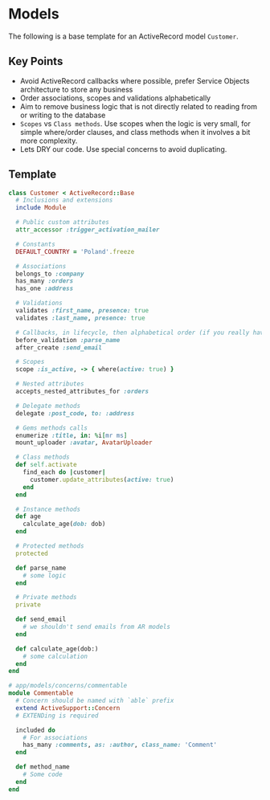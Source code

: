 # Models

The following is a base template for an ActiveRecord model `Customer`.

## Key Points

* Avoid ActiveRecord callbacks where possible, prefer Service Objects architecture to store any business
* Order associations, scopes and validations alphabetically
* Aim to remove business logic that is not directly related to reading from or writing to the database
* `Scopes` vs `Class methods`. Use scopes when the logic is very small, for simple where/order clauses,
    and class methods when it involves a bit more complexity.
* Lets DRY our code. Use special concerns to avoid duplicating.

## Template

```ruby
class Customer < ActiveRecord::Base
  # Inclusions and extensions
  include Module

  # Public custom attributes
  attr_accessor :trigger_activation_mailer

  # Constants
  DEFAULT_COUNTRY = 'Poland'.freeze

  # Associations
  belongs_to :company
  has_many :orders
  has_one :address

  # Validations
  validates :first_name, presence: true
  validates :last_name, presence: true

  # Callbacks, in lifecycle, then alphabetical order (if you really have to)
  before_validation :parse_name
  after_create :send_email

  # Scopes
  scope :is_active, -> { where(active: true) }

  # Nested attributes
  accepts_nested_attributes_for :orders

  # Delegate methods
  delegate :post_code, to: :address

  # Gems methods calls
  enumerize :title, in: %i[mr ms]
  mount_uploader :avatar, AvatarUploader

  # Class methods
  def self.activate
    find_each do |customer|
      customer.update_attributes(active: true)
    end
  end

  # Instance methods
  def age
    calculate_age(dob: dob)
  end

  # Protected methods
  protected

  def parse_name
    # some logic
  end

  # Private methods
  private

  def send_email
    # we shouldn't send emails from AR models
  end

  def calculate_age(dob:)
    # some calculation
  end
end

# app/models/concerns/commentable
module Commentable
  # Concern should be named with `able` prefix
  extend ActiveSupport::Concern
  # EXTENDing is required

  included do
    # For associations
    has_many :comments, as: :author, class_name: 'Comment'
  end

  def method_name
    # Some code
  end
end
```
